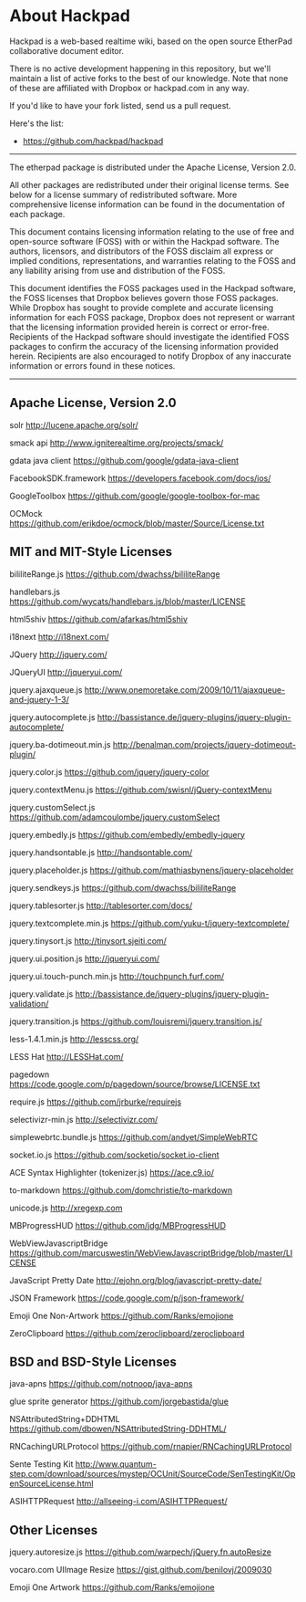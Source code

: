 # About Hackpad
Hackpad is a web-based realtime wiki, based on the open source EtherPad collaborative document editor.

There is no active development happening in this repository, but we'll maintain a list of active forks to the best of our knowledge.
Note that none of these are affiliated with Dropbox or hackpad.com in any way.

If you'd like to have your fork listed, send us a pull request.  

Here's the list:

- https://github.com/hackpad/hackpad

---
The etherpad package is distributed under the Apache License, Version 2.0.

All other packages are redistributed under their original license terms.  See below for a license summary of redistributed software.  More comprehensive license information can be found in the documentation of each package.

This document contains licensing information relating to the use of free and open-source software (FOSS) with or within the Hackpad software.  The authors, licensors, and distributors of the FOSS disclaim all express or implied conditions, representations, and warranties relating to the FOSS and any liability arising from use and distribution of the FOSS.

This document identifies the FOSS packages used in the Hackpad software, the FOSS licenses that Dropbox believes govern those FOSS packages.  While Dropbox has sought to provide complete and accurate licensing information for each FOSS package, Dropbox does not represent or warrant that the licensing information provided herein is correct or error-free.  Recipients of the Hackpad software should investigate the identified FOSS packages to confirm the accuracy of the licensing information provided herein.  Recipients are also encouraged to notify Dropbox of any inaccurate information or errors found in these notices.


------


## Apache License, Version 2.0

solr
http://lucene.apache.org/solr/

smack api
http://www.igniterealtime.org/projects/smack/

gdata java client
https://github.com/google/gdata-java-client

FacebookSDK.framework
https://developers.facebook.com/docs/ios/

GoogleToolbox
https://github.com/google/google-toolbox-for-mac

OCMock
https://github.com/erikdoe/ocmock/blob/master/Source/License.txt

## MIT and MIT-Style Licenses

bililiteRange.js
https://github.com/dwachss/bililiteRange

handlebars.js
https://github.com/wycats/handlebars.js/blob/master/LICENSE

html5shiv
https://github.com/afarkas/html5shiv

i18next
http://i18next.com/

JQuery
http://jquery.com/

JQueryUI
http://jqueryui.com/

jquery.ajaxqueue.js
http://www.onemoretake.com/2009/10/11/ajaxqueue-and-jquery-1-3/

jquery.autocomplete.js
http://bassistance.de/jquery-plugins/jquery-plugin-autocomplete/

jquery.ba-dotimeout.min.js
http://benalman.com/projects/jquery-dotimeout-plugin/

jquery.color.js
https://github.com/jquery/jquery-color

jquery.contextMenu.js
https://github.com/swisnl/jQuery-contextMenu

jquery.customSelect.js
https://github.com/adamcoulombe/jquery.customSelect

jquery.embedly.js
https://github.com/embedly/embedly-jquery

jquery.handsontable.js
http://handsontable.com/

jquery.placeholder.js
https://github.com/mathiasbynens/jquery-placeholder

jquery.sendkeys.js
https://github.com/dwachss/bililiteRange

jquery.tablesorter.js
http://tablesorter.com/docs/

jquery.textcomplete.min.js
https://github.com/yuku-t/jquery-textcomplete/

jquery.tinysort.js
http://tinysort.sjeiti.com/

jquery.ui.position.js
http://jqueryui.com/

jquery.ui.touch-punch.min.js
http://touchpunch.furf.com/

jquery.validate.js
http://bassistance.de/jquery-plugins/jquery-plugin-validation/

jquery.transition.js
https://github.com/louisremi/jquery.transition.js/

less-1.4.1.min.js
http://lesscss.org/

LESS Hat
http://LESSHat.com/

pagedown
https://code.google.com/p/pagedown/source/browse/LICENSE.txt

require.js
https://github.com/jrburke/requirejs

selectivizr-min.js
http://selectivizr.com/

simplewebrtc.bundle.js
https://github.com/andyet/SimpleWebRTC

socket.io.js
https://github.com/socketio/socket.io-client

ACE Syntax Highlighter (tokenizer.js)
https://ace.c9.io/

to-markdown
https://github.com/domchristie/to-markdown

unicode.js
http://xregexp.com

MBProgressHUD
https://github.com/jdg/MBProgressHUD

WebViewJavascriptBridge
https://github.com/marcuswestin/WebViewJavascriptBridge/blob/master/LICENSE

JavaScript Pretty Date
http://ejohn.org/blog/javascript-pretty-date/

JSON Framework
https://code.google.com/p/json-framework/

Emoji One Non-Artwork
https://github.com/Ranks/emojione

ZeroClipboard
https://github.com/zeroclipboard/zeroclipboard

## BSD and BSD-Style Licenses

java-apns
https://github.com/notnoop/java-apns

glue sprite generator
https://github.com/jorgebastida/glue

NSAttributedString+DDHTML
https://github.com/dbowen/NSAttributedString-DDHTML/

RNCachingURLProtocol
https://github.com/rnapier/RNCachingURLProtocol

Sente Testing Kit
http://www.quantum-step.com/download/sources/mystep/OCUnit/SourceCode/SenTestingKit/OpenSourceLicense.html

ASIHTTPRequest
http://allseeing-i.com/ASIHTTPRequest/

## Other Licenses

jquery.autoresize.js
https://github.com/warpech/jQuery.fn.autoResize

vocaro.com UIImage Resize
https://gist.github.com/benilovj/2009030

Emoji One Artwork
https://github.com/Ranks/emojione
